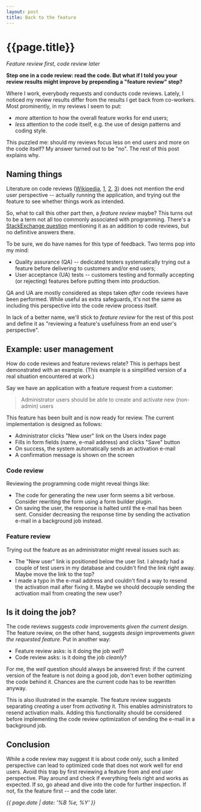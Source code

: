 ```yaml
---
layout: post
title: Back to the feature
---
```


{{page.title}}
==============

_Feature review first, code review later_

**Step one in a code review: read the code. But what if I told you your review results might improve by prepending a "feature review" step?**

Where I work, everybody requests and conducts code reviews. Lately, I noticed my review results differ from the results I get back from co-workers. Most prominently, in my reviews I seem to put:

* _more_ attention to how the overall feature works for end users;
* _less_ attention to the code itself, e.g. the use of design patterns and coding style.

This puzzled me: should my reviews focus less on end users and more on the code itself? My answer turned out to be "no". The rest of this post explains why.

## Naming things

Literature on code reviews ([Wikipedia][], [1][codinghorror], [2][atlassian], [3][fogcreek]) does not mention the end user perspective -- actually running the application, and trying out the feature to see whether things work as intended.

So, what to call this other part then, a _feature review_ maybe? This turns out to be a term not all too commonly associated with programming. There's a [StackExchange question][stackexchange] mentioning it as an addition to code reviews, but no definitive answers there.

To be sure, we do have names for this type of feedback. Two terms pop into my mind:

* Quality assurance (QA) -- dedicated testers systematically trying out a feature before delivering to customers and/or end users;
* User acceptance (UA) tests -- customers testing and formally accepting (or rejecting) features before putting them into production.

QA and UA are mostly considered as steps taken _after_ code reviews have been performed. While useful as extra safeguards, it's not the same as including this perspective into the code review process itself.

In lack of a better name, we'll stick to _feature review_ for the rest of this post and define it as "reviewing a feature's usefulness from an end user's perspective".

## Example: user management

How do code reviews and feature reviews relate? This is perhaps best demonstrated with an example. (This example is a simplified version of a real situation encountered at work.)

Say we have an application with a feature request from a customer:

> Administrator users should be able to create and activate new (non-admin) users

This feature has been built and is now ready for review. The current implementation is designed as follows:

* Administrator clicks "New user" link on the Users index page
* Fills in form fields (name, e-mail address) and clicks "Save" button
* On success, the system automatically sends an activation e-mail
* A confirmation message is shown on the screen

### Code review

Reviewing the programming code might reveal things like:

* The code for generating the new user form seems a bit verbose. Consider rewriting the form using a form builder plugin.
* On saving the user, the response is halted until the e-mail has been sent. Consider decreasing the response time by sending the activation e-mail in a background job instead.

### Feature review

Trying out the feature as an administrator might reveal issues such as:

* The "New user" link is positioned below the user list. I already had a couple of test users in my database and couldn't find the link right away. Maybe move the link to the top?
* I made a typo in the e-mail address and couldn't find a way to resend the activation mail after fixing it. Maybe we should decouple sending the activation mail from creating the new user?

## Is it doing the job?

The code reviews suggests _code_ improvements _given the current design_. The feature review, on the other hand, suggests _design_ improvements _given the requested feature_. Put in another way:

* Feature review asks: is it doing the job _well_?
* Code review asks: is it doing the job _cleanly_?

For me, the _well_ question should always be answered first: if the current version of the feature is not doing a good job, don't even bother optimizing the code behind it. Chances are the current code has to be rewritten anyway.

This is also illustrated in the example. The feature review suggests separating _creating_ a user from _activating_ it. This enables administrators to resend activation mails. Adding this functionality should be considered before implementing the code review optimization of sending the e-mail in a background job.

## Conclusion

While a code review may suggest it is about code _only_, such a limited perspective can lead to optimized code that does not work well for end users. Avoid this trap by first reviewing a feature from and end user perspective. Play around and check if everything feels right and works as expected. If so, go ahead and dive into the code for further inspection. If not, fix the feature first -- and the code later.

_{{ page.date | date: '%B %e, %Y' }}_


[wikipedia]: https://en.wikipedia.org/wiki/Code_review
[codinghorror]: http://blog.codinghorror.com/code-reviews-just-do-it/
[atlassian]: https://www.atlassian.com/agile/code-reviews
[fogcreek]: http://blog.fogcreek.com/effective-code-reviews-9-tips-from-a-converted-skeptic/
[stackexchange]: http://programmers.stackexchange.com/questions/275813/why-is-there-only-code-review
